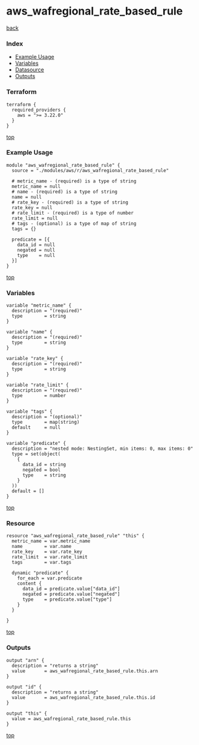 # aws_wafregional_rate_based_rule

[back](../aws.md)

### Index

- [Example Usage](#example-usage)
- [Variables](#variables)
- [Datasource](#datasource)
- [Outputs](#outputs)

### Terraform

```hcl
terraform {
  required_providers {
    aws = ">= 3.22.0"
  }
}
```

[top](#index)

### Example Usage

```hcl
module "aws_wafregional_rate_based_rule" {
  source = "./modules/aws/r/aws_wafregional_rate_based_rule"

  # metric_name - (required) is a type of string
  metric_name = null
  # name - (required) is a type of string
  name = null
  # rate_key - (required) is a type of string
  rate_key = null
  # rate_limit - (required) is a type of number
  rate_limit = null
  # tags - (optional) is a type of map of string
  tags = {}

  predicate = [{
    data_id = null
    negated = null
    type    = null
  }]
}
```

[top](#index)

### Variables

```hcl
variable "metric_name" {
  description = "(required)"
  type        = string
}

variable "name" {
  description = "(required)"
  type        = string
}

variable "rate_key" {
  description = "(required)"
  type        = string
}

variable "rate_limit" {
  description = "(required)"
  type        = number
}

variable "tags" {
  description = "(optional)"
  type        = map(string)
  default     = null
}

variable "predicate" {
  description = "nested mode: NestingSet, min items: 0, max items: 0"
  type = set(object(
    {
      data_id = string
      negated = bool
      type    = string
    }
  ))
  default = []
}
```

[top](#index)

### Resource

```hcl
resource "aws_wafregional_rate_based_rule" "this" {
  metric_name = var.metric_name
  name        = var.name
  rate_key    = var.rate_key
  rate_limit  = var.rate_limit
  tags        = var.tags

  dynamic "predicate" {
    for_each = var.predicate
    content {
      data_id = predicate.value["data_id"]
      negated = predicate.value["negated"]
      type    = predicate.value["type"]
    }
  }

}
```

[top](#index)

### Outputs

```hcl
output "arn" {
  description = "returns a string"
  value       = aws_wafregional_rate_based_rule.this.arn
}

output "id" {
  description = "returns a string"
  value       = aws_wafregional_rate_based_rule.this.id
}

output "this" {
  value = aws_wafregional_rate_based_rule.this
}
```

[top](#index)